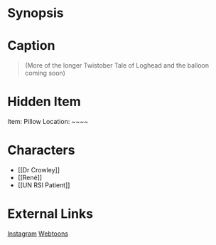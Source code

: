 # Synopsis


# Caption
> (More of the longer Twistober Tale of Loghead and the balloon coming soon)

# Hidden Item
Item: Pillow
Location: ~~~~

# Characters
* [[Dr Crowley]]
* [[René]]
* [[UN RSI Patient]]

# External Links
[Instagram](https://www.instagram.com/p/CkhI65PK_GX/?igshid=YmMyMTA2M2Y=)
[Webtoons](https://www.webtoons.com/en/challenge/twistwood-tales/120-wrist-trouble/viewer?title_no=344740&episode_no=134)